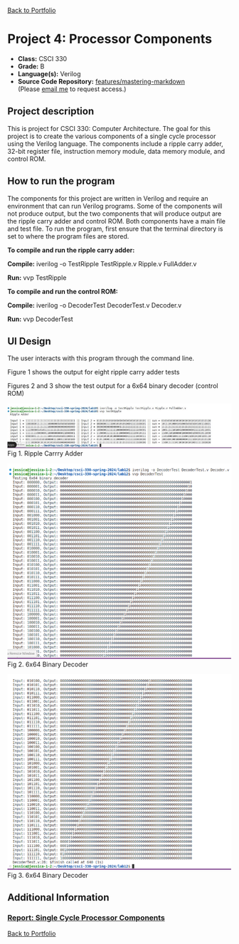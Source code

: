 [Back to Portfolio](./)

Project 4: Processor Components
===============

-   **Class:** CSCI 330
-   **Grade:** B
-   **Language(s):** Verilog
-   **Source Code Repository:** [features/mastering-markdown](https://github.com/JessicaTaylor7/Projects/tree/main/ProcessorComponents)  
    (Please [email me](mailto:JMTaylor2@csustudent.net?subject=GitHub%20Access) to request access.)

## Project description

This is project for CSCI 330: Computer Architecture. The goal for this project is to create the various components of a single cycle processor using the Verilog language. The components include a ripple carry adder, 32-bit register file, instruction memory module, data memory module, and control ROM.  


## How to run the program

The components for this project are written in Verilog and require an environment that can run Verilog programs. Some of the components will not produce output, but the two components that will produce output are the ripple carry adder and control ROM. Both components have a main file and test file. To run the program, first ensure that the terminal directory is set to where the program files are stored. 

**To compile and run the ripple carry adder:** 

**Compile:** iverilog -o TestRipple TestRipple.v Ripple.v FullAdder.v

**Run:** vvp TestRipple


**To compile and run the control ROM:** 

**Compile:** iverilog -o DecoderTest DecoderTest.v Decoder.v

**Run:** vvp DecoderTest


## UI Design

The user interacts with this program through the command line. 

Figure 1 shows the output for eight ripple carry adder tests

Figures 2 and 3 show the test output for a 6x64 binary decoder (control ROM)

![screenshot](images/Project4/Ripple.jpg)
Fig 1. Ripple Carrry Adder

![screenshot](images/Project4/controlROM1.png)  
Fig 2. 6x64 Binary Decoder

![screenshot](images/Project4/controlROM2.png)  
Fig 3. 6x64 Binary Decoder



## Additional Information

### [Report: Single Cycle Processor Components](/pdf/Project04_Report.pdf)

[Back to Portfolio](./)

